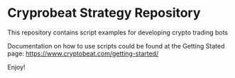 # Cryprobeat Strategy Repository

This repository contains script examples for developing crypto trading bots

Documentation on how to use scripts could be found at the Getting Stated page:
https://www.cryptobeat.com/getting-started/


Enjoy!

